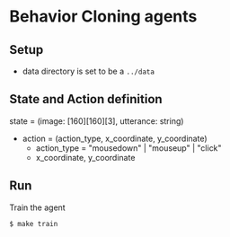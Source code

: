 # Behavior Cloning agents

## Setup
* data directory is set to be a `../data`

## State and Action definition
state = (image: [160][160][3], utterance: string)
* action = (action_type, x_coordinate, y_coordinate)
  * action_type = "mousedown" | "mouseup" | "click"
  * x_coordinate, y_coordinate


## Run
Train the agent
```shellscript
$ make train
```